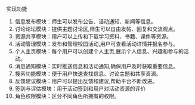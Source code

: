 实现功能

1. 信息发布模块：师生可以发布公告、活动通知、新闻等信息。
2. 讨论论坛模块：提供主题讨论区,师生可以自由发帖、回复和交流观点。
3. 资源共享模块：用户可以上传和下载学习资料、书籍、课件等资源。
4. 活动管理模块：发布和管理校园活动,用户可查看活动详情并报名参与。
5. 个人主页模块：每个用户可以创建个人主页,展示个人信息、兴趣和参与的活动。
6. 消息通知模块：实时推送信息和活动通知,确保用户及时获取重要信息。
7. 搜索功能模块：便于用户快速查找信息、讨论主题和共享资源。
8. 反馈建议模块：用户可以提出反馈和建议,帮助平台不断改进。
9. 签到与评估模块：用于活动签到和用户对活动资源的评价
10. 角色权限模块：区分不同角色所拥有的权限。
